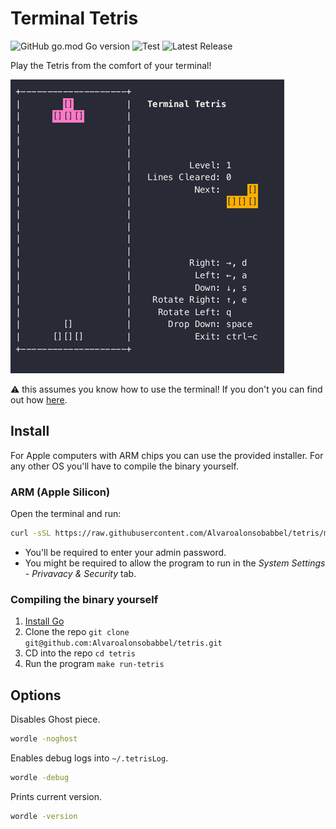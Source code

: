 # Terminal Tetris

![GitHub go.mod Go version](https://img.shields.io/github/go-mod/go-version/Alvaroalonsobabbel/tetris) ![Test](https://github.com/Alvaroalonsobabbel/tetris/actions/workflows/test.yml/badge.svg) ![Latest Release](https://img.shields.io/github/v/release/Alvaroalonsobabbel/tetris?color=blue&label=Latest%20Release)

Play the Tetris from the comfort of your terminal!

![example](./doc/example.gif)

⚠️ this assumes you know how to use the terminal! If you don't you can find out how [here](https://www.google.com/search?q=how+to+use+the+terminal).

## Install

For Apple computers with ARM chips you can use the provided installer. For any other OS you'll have to compile the binary yourself.

### ARM (Apple Silicon)

Open the terminal and run:

```bash
curl -sSL https://raw.githubusercontent.com/Alvaroalonsobabbel/tetris/main/bin/install.sh | bash
```

- You'll be required to enter your admin password.
- You might be required to allow the program to run in the _System Settings - Privavacy & Security_ tab.

### Compiling the binary yourself

1. [Install Go](https://go.dev/doc/install)
2. Clone the repo `git clone git@github.com:Alvaroalonsobabbel/tetris.git`
3. CD into the repo `cd tetris`
4. Run the program `make run-tetris`

## Options

Disables Ghost piece.

```bash
wordle -noghost
```

Enables debug logs into `~/.tetrisLog`.

```bash
wordle -debug
```

Prints current version.

```bash
wordle -version
```
